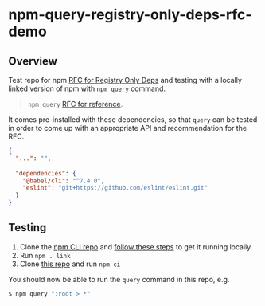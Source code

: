 # npm-query-registry-only-deps-rfc-demo

## Overview

Test repo for npm [RFC for Registry Only Deps](https://github.com/npm/rfcs/pull/593/) and testing with a locally linked version of npm with [`npm query`](https://github.com/npm/cli/pull/5000) command.

> `npm query` [RFC for reference](https://github.com/npm/rfcs/pull/564/).

It comes pre-installed with these dependencies, so that `query` can be tested in order to come up with an appropriate API and recommendation for the RFC.
```json
{
  "...": "",
  
  "dependencies": {
    "@babel/cli": "^7.4.0",
    "eslint": "git+https://github.com/eslint/eslint.git"
  }
}
```

## Testing

1. Clone the [npm CLI repo](https://github.com/npm/cli/) and [follow these steps](https://github.com/npm/cli/blob/latest/CONTRIBUTING.md#development) to get it running locally
1. Run `npm . link`
1. Clone [this repo](https://github.com/thescientist13/npm-query-tarball-test) and run `npm ci`

You should now be able to run the `query` command in this repo, e.g.
```sh
$ npm query ":root > *"
```